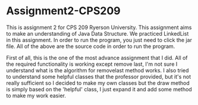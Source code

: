 # Assignment2-CPS209


This is assignment 2 for CPS 209 Ryerson University. This assignment aims to make an understanding of Java Data Structure.
We practiced LinkedList in this assignment. In order to run the program, you just need to click the jar file. All of the above are the source code in order to run the program.

First of all, this is the one of the most advance assignment that I did. All of the required functionality is working except remove last, I'm not sure I understand what is the algorithm for removelast method works. I also tried to understand some helpful classes that the professor provided, but it's not really sufficient so I decided to make my own classes but the draw method is simply based on the 'helpful' class, I just expand it and add some method to make my work easier. 
